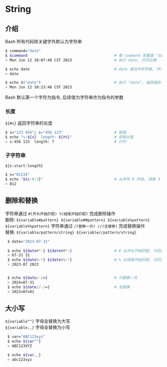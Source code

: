 <!--
 * @Author       : facsert
 * @Date         : 2023-06-12 10:03:49
 * @LastEditTime: 2023-10-08 21:47:44
 * @Description  : edit description
-->

# String

## 介绍

Bash 所有代码除关键字外默认为字符串

```bash
$ command="date"
$ $command                                       # 取 command 变量值 "date", "date" 作为命令执行
> Mon Jun 12 10:07:40 CST 2023                   # 执行 date, 打印日期

$ echo date                                      # date 被当作字符串, 作为 echo 的参数
> date                                            

$ echo $("date")                                 # 执行 "date", 返回值作为 echo 的参数
> Mon Jun 12 10:23:46 CST 2023
```

Bash 默认第一个字符为指令, 后续值为字符串作为指令的参数

### 长度

`${#s}` 返回字符串的长度

```bash
$ s="123 456"; s="456 123"                       # 赋值
$ echo "s:${s}  length: ${#s}"                   # 获取长度
> s:456 123  length: 7                           # 打印
```

### 子字符串

`${s:start:length}`

```bash
$ s="01234"
$ echo "${s:0:3}"                                # 从序号 0 开始, 获取 3 个长度
> 012                                            
```

## 删除和替换

字符串通过 `#(开头开始匹配) %(结尾开始匹配)` 完成删除操作  
删除: `${variable#pattern} ${variable##pattern} ${variable%pattern} ${variable%%pattern}`
字符串通过 `/(替换一次) //(全替换)` 完成替换操作  
替换: `${variable/pattern/string} ${variable//pattern/string}`

```bash
 $ date="2023-07-31"
 
 $ echo ${date#*-} ${date##*-}                   # # 从开头开始匹配, 只匹配最短内容 ## 贪婪匹配
 > 07-31 31
 $ echo ${date%-*} ${date%%-*}                   # % 从结尾开始匹配, 只匹配最短内容 %% 贪婪匹配
 > 2023-07 2023


 $ echo ${date/-/=}                              # 只替换一次 
 > 2024=07-31
 $ echo ${date//-/=}                             # 全替换
 > 2023=07=01
```

## 大小写

`${variable^^}` 字母全替换为大写  
`${variable,,}` 字母全替换为小写  

```bash
 $ var="ABC123xyz"
 $ echo ${var^^}
 > ABC123XYZ

 $ echo ${var,,}
 > abc123xyz
```
